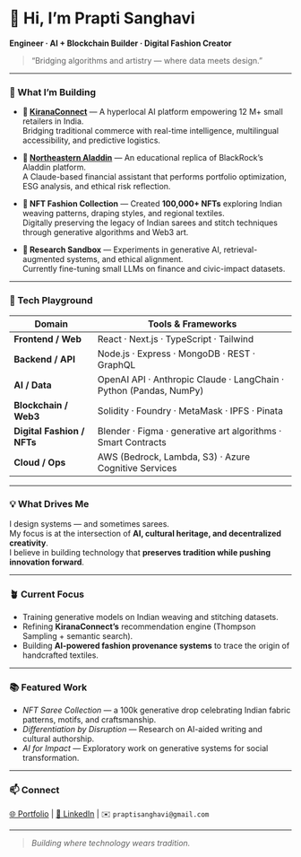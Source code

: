 # 👋 Hi, I’m Prapti Sanghavi  
**Engineer · AI + Blockchain Builder · Digital Fashion Creator**

> “Bridging algorithms and artistry — where data meets design.”

---

### 🚀 What I’m Building

- **🛒 [KiranaConnect](#)** — A hyperlocal AI platform empowering 12 M+ small retailers in India.  
  Bridging traditional commerce with real-time intelligence, multilingual accessibility, and predictive logistics.  

- **💼 [Northeastern Aladdin](#)** — An educational replica of BlackRock’s Aladdin platform.  
  A Claude-based financial assistant that performs portfolio optimization, ESG analysis, and ethical risk reflection.  

- **🎨 NFT Fashion Collection** — Created **100,000+ NFTs** exploring Indian weaving patterns, draping styles, and regional textiles.  
  Digitally preserving the legacy of Indian sarees and stitch techniques through generative algorithms and Web3 art.  

- **🧠 Research Sandbox** — Experiments in generative AI, retrieval-augmented systems, and ethical alignment.  
  Currently fine-tuning small LLMs on finance and civic-impact datasets.  

---

### 🧰 Tech Playground

| Domain | Tools & Frameworks |
|--------|--------------------|
| **Frontend / Web** | React · Next.js · TypeScript · Tailwind |
| **Backend / API** | Node.js · Express · MongoDB · REST · GraphQL |
| **AI / Data** | OpenAI API · Anthropic Claude · LangChain · Python (Pandas, NumPy) |
| **Blockchain / Web3** | Solidity · Foundry · MetaMask · IPFS · Pinata |
| **Digital Fashion / NFTs** | Blender · Figma · generative art algorithms · Smart Contracts |
| **Cloud / Ops** | AWS (Bedrock, Lambda, S3) · Azure Cognitive Services |

---

### 💡 What Drives Me
I design systems — and sometimes sarees.  
My focus is at the intersection of **AI, cultural heritage, and decentralized creativity**.  
I believe in building technology that **preserves tradition while pushing innovation forward**.

---

### 🪴 Current Focus
- Training generative models on Indian weaving and stitching datasets.  
- Refining **KiranaConnect’s** recommendation engine (Thompson Sampling + semantic search).  
- Building **AI-powered fashion provenance systems** to trace the origin of handcrafted textiles.  

---

### 📚 Featured Work
- *NFT Saree Collection* — a 100k generative drop celebrating Indian fabric patterns, motifs, and craftsmanship.  
- *Differentiation by Disruption* — Research on AI-aided writing and cultural authorship.  
- *AI for Impact* — Exploratory work on generative systems for social transformation.  

---

### 📫 Connect
[🌐 Portfolio](#)  |  [💼 LinkedIn](https://www.linkedin.com/in/praptisanghavi)  |  ✉️ `praptisanghavi@gmail.com`

---

> _Building where technology wears tradition._
